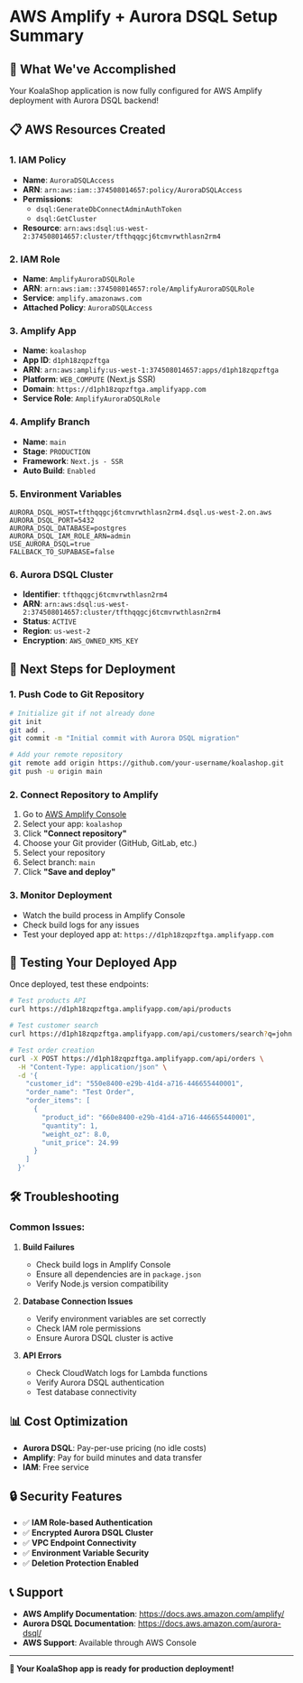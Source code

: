 # AWS Amplify + Aurora DSQL Setup Summary

## 🎯 **What We've Accomplished**

Your KoalaShop application is now fully configured for AWS Amplify deployment with Aurora DSQL backend!

## 📋 **AWS Resources Created**

### 1. **IAM Policy**
- **Name**: `AuroraDSQLAccess`
- **ARN**: `arn:aws:iam::374508014657:policy/AuroraDSQLAccess`
- **Permissions**: 
  - `dsql:GenerateDbConnectAdminAuthToken`
  - `dsql:GetCluster`
- **Resource**: `arn:aws:dsql:us-west-2:374508014657:cluster/tfthqqgcj6tcmvrwthlasn2rm4`

### 2. **IAM Role**
- **Name**: `AmplifyAuroraDSQLRole`
- **ARN**: `arn:aws:iam::374508014657:role/AmplifyAuroraDSQLRole`
- **Service**: `amplify.amazonaws.com`
- **Attached Policy**: `AuroraDSQLAccess`

### 3. **Amplify App**
- **Name**: `koalashop`
- **App ID**: `d1ph18zqpzftga`
- **ARN**: `arn:aws:amplify:us-west-1:374508014657:apps/d1ph18zqpzftga`
- **Platform**: `WEB_COMPUTE` (Next.js SSR)
- **Domain**: `https://d1ph18zqpzftga.amplifyapp.com`
- **Service Role**: `AmplifyAuroraDSQLRole`

### 4. **Amplify Branch**
- **Name**: `main`
- **Stage**: `PRODUCTION`
- **Framework**: `Next.js - SSR`
- **Auto Build**: `Enabled`

### 5. **Environment Variables**
```env
AURORA_DSQL_HOST=tfthqqgcj6tcmvrwthlasn2rm4.dsql.us-west-2.on.aws
AURORA_DSQL_PORT=5432
AURORA_DSQL_DATABASE=postgres
AURORA_DSQL_IAM_ROLE_ARN=admin
USE_AURORA_DSQL=true
FALLBACK_TO_SUPABASE=false
```

### 6. **Aurora DSQL Cluster**
- **Identifier**: `tfthqqgcj6tcmvrwthlasn2rm4`
- **ARN**: `arn:aws:dsql:us-west-2:374508014657:cluster/tfthqqgcj6tcmvrwthlasn2rm4`
- **Status**: `ACTIVE`
- **Region**: `us-west-2`
- **Encryption**: `AWS_OWNED_KMS_KEY`

## 🚀 **Next Steps for Deployment**

### 1. **Push Code to Git Repository**
```bash
# Initialize git if not already done
git init
git add .
git commit -m "Initial commit with Aurora DSQL migration"

# Add your remote repository
git remote add origin https://github.com/your-username/koalashop.git
git push -u origin main
```

### 2. **Connect Repository to Amplify**
1. Go to [AWS Amplify Console](https://console.aws.amazon.com/amplify/)
2. Select your app: `koalashop`
3. Click **"Connect repository"**
4. Choose your Git provider (GitHub, GitLab, etc.)
5. Select your repository
6. Select branch: `main`
7. Click **"Save and deploy"**

### 3. **Monitor Deployment**
- Watch the build process in Amplify Console
- Check build logs for any issues
- Test your deployed app at: `https://d1ph18zqpzftga.amplifyapp.com`

## 🔧 **Testing Your Deployed App**

Once deployed, test these endpoints:

```bash
# Test products API
curl https://d1ph18zqpzftga.amplifyapp.com/api/products

# Test customer search
curl https://d1ph18zqpzftga.amplifyapp.com/api/customers/search?q=john

# Test order creation
curl -X POST https://d1ph18zqpzftga.amplifyapp.com/api/orders \
  -H "Content-Type: application/json" \
  -d '{
    "customer_id": "550e8400-e29b-41d4-a716-446655440001",
    "order_name": "Test Order",
    "order_items": [
      {
        "product_id": "660e8400-e29b-41d4-a716-446655440001",
        "quantity": 1,
        "weight_oz": 8.0,
        "unit_price": 24.99
      }
    ]
  }'
```

## 🛠️ **Troubleshooting**

### Common Issues:

1. **Build Failures**
   - Check build logs in Amplify Console
   - Ensure all dependencies are in `package.json`
   - Verify Node.js version compatibility

2. **Database Connection Issues**
   - Verify environment variables are set correctly
   - Check IAM role permissions
   - Ensure Aurora DSQL cluster is active

3. **API Errors**
   - Check CloudWatch logs for Lambda functions
   - Verify Aurora DSQL authentication
   - Test database connectivity

## 📊 **Cost Optimization**

- **Aurora DSQL**: Pay-per-use pricing (no idle costs)
- **Amplify**: Pay for build minutes and data transfer
- **IAM**: Free service

## 🔒 **Security Features**

- ✅ **IAM Role-based Authentication**
- ✅ **Encrypted Aurora DSQL Cluster**
- ✅ **VPC Endpoint Connectivity**
- ✅ **Environment Variable Security**
- ✅ **Deletion Protection Enabled**

## 📞 **Support**

- **AWS Amplify Documentation**: https://docs.aws.amazon.com/amplify/
- **Aurora DSQL Documentation**: https://docs.aws.amazon.com/aurora-dsql/
- **AWS Support**: Available through AWS Console

---

**🎉 Your KoalaShop app is ready for production deployment!**

